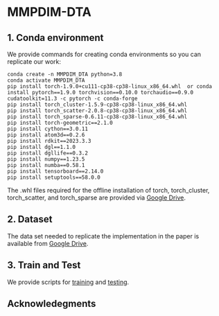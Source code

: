 # MMPDIM-DTA
## 1. Conda environment
We provide commands for creating conda environments so you can replicate our work:
```
conda create -n MMPDIM_DTA python=3.8
conda activate MMPDIM_DTA
pip install torch-1.9.0+cu111-cp38-cp38-linux_x86_64.whl  or conda install pytorch==1.9.0 torchvision==0.10.0 torchaudio==0.9.0 cudatoolkit=11.3 -c pytorch -c conda-forge
pip install torch_cluster-1.5.9-cp38-cp38-linux_x86_64.whl
pip install torch_scatter-2.0.8-cp38-cp38-linux_x86_64.whl
pip install torch_sparse-0.6.11-cp38-cp38-linux_x86_64.whl
pip install torch-geometric==2.1.0
pip install cython==3.0.11
pip install atom3d==0.2.6
pip install rdkit==2023.3.3
pip install dgl==1.1.0
pip install dgllife==0.3.2
pip install numpy==1.23.5
pip install numba==0.58.1
pip install tensorboard==2.14.0
pip install setuptools==58.0.0
```
The .whl files required for the offline installation of torch, torch_cluster, torch_scatter, and torch_sparse are provided via [Google Drive](https://drive.google.com/drive/folders/1SyVzxgTGPr9dtBRbexzlLA5PMmUuJKPl?usp=sharing).
## 2. Dataset
The data set needed to replicate the implementation in the paper is available from [Google Drive](https://drive.google.com/drive/folders/1SyVzxgTGPr9dtBRbexzlLA5PMmUuJKPl?usp=sharing).
## 3. Train and Test
We provide scripts for [training](train_kFold.py) and [testing](test_kFold.py).

## Acknowledegments

